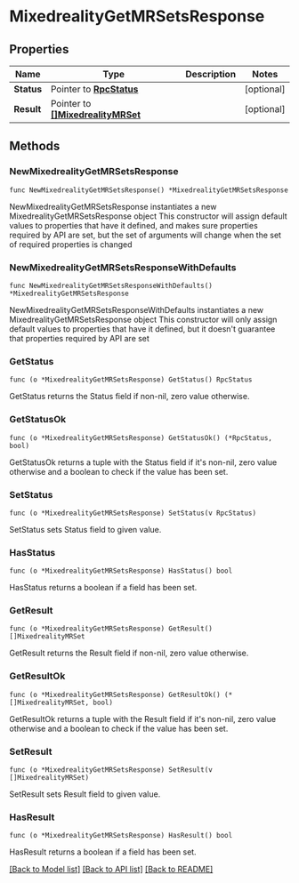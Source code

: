 # MixedrealityGetMRSetsResponse

## Properties

Name | Type | Description | Notes
------------ | ------------- | ------------- | -------------
**Status** | Pointer to [**RpcStatus**](RpcStatus.md) |  | [optional] 
**Result** | Pointer to [**[]MixedrealityMRSet**](MixedrealityMRSet.md) |  | [optional] 

## Methods

### NewMixedrealityGetMRSetsResponse

`func NewMixedrealityGetMRSetsResponse() *MixedrealityGetMRSetsResponse`

NewMixedrealityGetMRSetsResponse instantiates a new MixedrealityGetMRSetsResponse object
This constructor will assign default values to properties that have it defined,
and makes sure properties required by API are set, but the set of arguments
will change when the set of required properties is changed

### NewMixedrealityGetMRSetsResponseWithDefaults

`func NewMixedrealityGetMRSetsResponseWithDefaults() *MixedrealityGetMRSetsResponse`

NewMixedrealityGetMRSetsResponseWithDefaults instantiates a new MixedrealityGetMRSetsResponse object
This constructor will only assign default values to properties that have it defined,
but it doesn't guarantee that properties required by API are set

### GetStatus

`func (o *MixedrealityGetMRSetsResponse) GetStatus() RpcStatus`

GetStatus returns the Status field if non-nil, zero value otherwise.

### GetStatusOk

`func (o *MixedrealityGetMRSetsResponse) GetStatusOk() (*RpcStatus, bool)`

GetStatusOk returns a tuple with the Status field if it's non-nil, zero value otherwise
and a boolean to check if the value has been set.

### SetStatus

`func (o *MixedrealityGetMRSetsResponse) SetStatus(v RpcStatus)`

SetStatus sets Status field to given value.

### HasStatus

`func (o *MixedrealityGetMRSetsResponse) HasStatus() bool`

HasStatus returns a boolean if a field has been set.

### GetResult

`func (o *MixedrealityGetMRSetsResponse) GetResult() []MixedrealityMRSet`

GetResult returns the Result field if non-nil, zero value otherwise.

### GetResultOk

`func (o *MixedrealityGetMRSetsResponse) GetResultOk() (*[]MixedrealityMRSet, bool)`

GetResultOk returns a tuple with the Result field if it's non-nil, zero value otherwise
and a boolean to check if the value has been set.

### SetResult

`func (o *MixedrealityGetMRSetsResponse) SetResult(v []MixedrealityMRSet)`

SetResult sets Result field to given value.

### HasResult

`func (o *MixedrealityGetMRSetsResponse) HasResult() bool`

HasResult returns a boolean if a field has been set.


[[Back to Model list]](../README.md#documentation-for-models) [[Back to API list]](../README.md#documentation-for-api-endpoints) [[Back to README]](../README.md)


